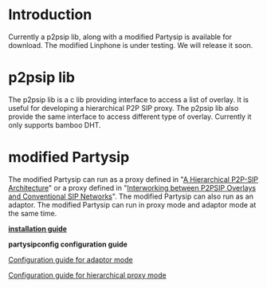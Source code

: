 # Introduction #

Currently a p2psip lib, along with a modified Partysip is available for download. The modified Linphone is under testing. We will release it soon.

# p2psip lib #

The p2psip lib is a c lib providing interface to access a list of overlay. It is useful for developing a hierarchical P2P SIP proxy. The p2psip lib also provide the same interface to access different type of overlay. Currently it only supports bamboo DHT.

# modified Partysip #
The modified Partysip can run as a proxy defined in "[A Hierarchical P2P-SIP Architecture](http://www.p2psip.org/drafts/draft-shi-p2psip-hier-arch-00.html)" or a proxy defined in "[Interworking between P2PSIP Overlays and Conventional SIP Networks](http://www.p2psip.org/drafts/draft-marocco-p2psip-interwork-00.html)". The modified Partysip can also run as an adaptor. The modified Partysip can run in proxy mode and adaptor mode at the same time.

**[installation guide](partysipinstall.md)**

**partysipconfig configuration guide**

 [Configuration guide for adaptor mode](AdaptorModeCfg.md)

 [Configuration guide for hierarchical proxy mode](HierarchicalProxyModeCfg.md)